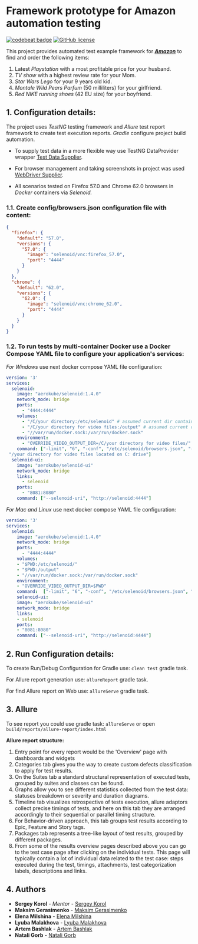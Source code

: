 # Framework prototype for Amazon automation testing

[![codebeat badge](https://codebeat.co/badges/544e8587-4d6d-4924-9a80-dbe1e9ce258e)](https://codebeat.co/projects/github-com-sskorol-qaa-amazon-master)
[![GitHub license](https://img.shields.io/badge/license-Apache%202-blue.svg)](https://goo.gl/9GLmMZ)

This project provides automated test example framework for [**_Amazon_**](https://www.amazon.com/) to find and order the following items:

1. Latest *Playstation* with a most profitable price for your husband.
2. *TV show* with a highest review rate for your Mom.
3. *Star Wars Lego* for your 9 years old kid.
4. *Montale Wild Pears Parfum* (50 milliliters) for your girlfriend.
5. *Red NIKE running shoes* (42 EU size) for your boyfriend.


## 1. Configuration details:
The project uses *TestNG*  testing framework and *Allure* test report framework to create test execution reports.
*Gradle* configure project build automation.

- To supply test data in a more flexible way use TestNG DataProvider wrapper [Test Data Supplier](https://github.com/sskorol/test-data-supplier).

- For browser management and taking screenshots in project was used [WebDriver Supplier](https://github.com/sskorol/webdriver-supplier).

- All scenarios tested on  Firefox 57.0  and Chrome 62.0 browsers in *Docker* containers via *Selenoid.*

### 1.1. Create config/browsers.json configuration file with content:

```json
{
  "firefox": {
    "default": "57.0",
    "versions": {
      "57.0": {
        "image": "selenoid/vnc:firefox_57.0",
        "port": "4444"
      }
    }
  },
  "chrome": {
    "default": "62.0",
    "versions": {
      "62.0": {
        "image": "selenoid/vnc:chrome_62.0",
        "port": "4444"
      }
    }
  }
}
```

### 1.2. To run tests by multi-container Docker use a Docker Compose YAML file to configure your application's services:
*For Windows* use next docker compose YAML file configuration:

```yaml
version: '3'
services:
  selenoid:
    image: "aerokube/selenoid:1.4.0"
    network_mode: bridge
    ports:
      - "4444:4444"
    volumes:
      - "/C/your directory:/etc/selenoid" # assumed current dir contains browsers.json located on C: drive
      - "/C/your directory for video files:/output" # assumed current dir contains video files located on C: drive
      - "//var/run/docker.sock:/var/run/docker.sock"
    environment:
      - "OVERRIDE_VIDEO_OUTPUT_DIR=/C/your directory for video files/"
    command: ["-limit", "6", "-conf", "/etc/selenoid/browsers.json", "-video-output-dir",
 "/your directory for video files located on C: drive"]
  selenoid-ui:
    image: "aerokube/selenoid-ui"
    network_mode: bridge
    links:
      - selenoid
    ports:
      - "8081:8080"
    command: ["--selenoid-uri", "http://selenoid:4444"]
```

*For Mac and Linux* use next docker compose YAML file configuration:

```yaml
version: '3'
services:
  selenoid:
    image: "aerokube/selenoid:1.4.0"
    network_mode: bridge
    ports:
      - "4444:4444"
    volumes:
    - "$PWD:/etc/selenoid/"
    - "$PWD:/output"
    - "//var/run/docker.sock:/var/run/docker.sock"
    environment:
    - "OVERRIDE_VIDEO_OUTPUT_DIR=$PWD"
    command:  ["-limit", "6", "-conf", "/etc/selenoid/browsers.json", "-video-output-dir", "/output"]
    selenoid-ui:
    image: "aerokube/selenoid-ui"
    network_mode: bridge
    links:
    - selenoid
    ports:
    - "8081:8080"
    command: ["--selenoid-uri", "http://selenoid:4444"]
```

## 2. Run Configuration details:

To create Run/Debug Configuration for Gradle use:
`clean test` gradle task.

For Allure report generation use:
`allureReport` gradle task.

For find Allure report on Web use:
`allureServe` gradle task.

## 3. Allure
To see report you could use gradle task: `allureServe` or open `build/reports/allure-report/index.html`

**Allure report structure:**

1. Entry point for every report would be the 'Overview' page with dashboards and widgets
2. Categories tab gives you the way to create custom defects classification to apply for test results.
3. On the Suites tab a standard structural representation of executed tests, grouped by suites and classes can be found.
4. Graphs allow you to see different statistics collected from the test data: statuses breakdown or severity and duration diagrams.
5. Timeline tab visualizes retrospective of tests execution, allure adaptors collect precise timings of tests, and here on this tab they are arranged accordingly to their sequential or parallel timing structure.
6. For Behavior-driven approach, this tab groups test results according to Epic, Feature and Story tags.
7. Packages tab represents a tree-like layout of test results, grouped by different packages.
8. From some of the results overview pages described above you can go to the test case page after clicking on the individual tests. This page will typically contain a lot of individual data related to the test case: steps executed during the test, timings, attachments, test categorization labels, descriptions and links.


## 4. Authors

* **Sergey Korol** - *Mentor* - [Sergey Korol](https://github.com/sskorol)
* **Maksim Gerasimenko**  - [Maksim Gerasimenko](https://github.com/mkgerasimenko)
* **Elena Milshina**  - [Elena Milshina](https://github.com/emilshina)
* **Lyuba Malakhova**  - [Lyuba Malakhova](https://github.com/lmalakhova)
* **Artem Bashlak**  - [Artem Bashlak](https://github.com/artembashlak)
* **Natali Gorb**  - [Natali Gorb](https://github.com/Natali-QA)
